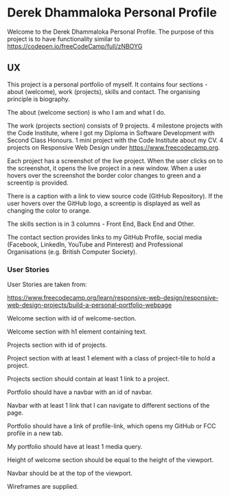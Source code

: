 # Derek Dhammaloka Personal Profile
 
Welcome to the Derek Dhammaloka Personal Profile.  The purpose of this project is to have functionality similar to
https://codepen.io/freeCodeCamp/full/zNBOYG
 
## UX

This project is a personal portfolio of myself.  It contains four sections - about (welcome), work (projects), skills and contact.
The organising principle is biography.

The about (welcome section) is who I am and what I do.

The work (projects section) consists of 9 projects.  4 milestone projects with the Code Institute, where I got my Diploma in Software Development
with Second Class Honours.  1 mini project with the Code Institute about my CV.  4 projects on Responsive Web Design under https://www.freecodecamp.org.

Each project has a screenshot of the live project.  When the user clicks on to the screenshot, it opens the live project in a new window.
When a user hovers over the screenshot the border color changes to green and a screentip is provided.

There is a caption with a link to view source code (GitHub Repository).  If the user hovers over the GitHub logo, a screentip is displayed as well as changing
the color to orange.

The skills section is in 3 columns - Front End, Back End and Other.

The contact section provides links to my GitHub Profile, social media (Facebook, LinkedIn, YouTube and Pinterest) and Professional Organisations (e.g. British
Computer Society).
 
### User Stories
 
User Stories are taken from:
 
https://www.freecodecamp.org/learn/responsive-web-design/responsive-web-design-projects/build-a-personal-portfolio-webpage

Welcome section with id of welcome-section.

Welcome section with h1 element containing text.

Projects section with id of projects.

Project section with at least 1 element with a class of project-tile to hold a project.

Projects section should contain at least 1 link to a project.

Portfolio should have a navbar with an id of navbar.

Navbar with at least 1 link that I can navigate to different sections of the page.

Portfolio should have a link of profile-link, which opens my GitHub or FCC profile in a new tab.

My portfolio should have at least 1 media query.

Height of welcome section should be equal to the height of the viewport.

Navbar should be at the top of the viewport.

Wireframes are supplied.